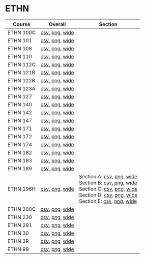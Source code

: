 # ETHN

| Course | Overall | Section |
| ------ | ------- | ------- |
| ETHN 100C | [csv](https://github.com/UCSD-Historical-Enrollment-Data/2025Spring/blob/main/overall/ETHN%20100C.csv), [png](https://raw.githubusercontent.com/UCSD-Historical-Enrollment-Data/2025Spring/main/plot_overall/ETHN%20100C.png), [wide](https://raw.githubusercontent.com/UCSD-Historical-Enrollment-Data/2025Spring/main/plot_overall_wide/ETHN%20100C.png) |  |
| ETHN 101 | [csv](https://github.com/UCSD-Historical-Enrollment-Data/2025Spring/blob/main/overall/ETHN%20101.csv), [png](https://raw.githubusercontent.com/UCSD-Historical-Enrollment-Data/2025Spring/main/plot_overall/ETHN%20101.png), [wide](https://raw.githubusercontent.com/UCSD-Historical-Enrollment-Data/2025Spring/main/plot_overall_wide/ETHN%20101.png) |  |
| ETHN 108 | [csv](https://github.com/UCSD-Historical-Enrollment-Data/2025Spring/blob/main/overall/ETHN%20108.csv), [png](https://raw.githubusercontent.com/UCSD-Historical-Enrollment-Data/2025Spring/main/plot_overall/ETHN%20108.png), [wide](https://raw.githubusercontent.com/UCSD-Historical-Enrollment-Data/2025Spring/main/plot_overall_wide/ETHN%20108.png) |  |
| ETHN 110 | [csv](https://github.com/UCSD-Historical-Enrollment-Data/2025Spring/blob/main/overall/ETHN%20110.csv), [png](https://raw.githubusercontent.com/UCSD-Historical-Enrollment-Data/2025Spring/main/plot_overall/ETHN%20110.png), [wide](https://raw.githubusercontent.com/UCSD-Historical-Enrollment-Data/2025Spring/main/plot_overall_wide/ETHN%20110.png) |  |
| ETHN 112C | [csv](https://github.com/UCSD-Historical-Enrollment-Data/2025Spring/blob/main/overall/ETHN%20112C.csv), [png](https://raw.githubusercontent.com/UCSD-Historical-Enrollment-Data/2025Spring/main/plot_overall/ETHN%20112C.png), [wide](https://raw.githubusercontent.com/UCSD-Historical-Enrollment-Data/2025Spring/main/plot_overall_wide/ETHN%20112C.png) |  |
| ETHN 121R | [csv](https://github.com/UCSD-Historical-Enrollment-Data/2025Spring/blob/main/overall/ETHN%20121R.csv), [png](https://raw.githubusercontent.com/UCSD-Historical-Enrollment-Data/2025Spring/main/plot_overall/ETHN%20121R.png), [wide](https://raw.githubusercontent.com/UCSD-Historical-Enrollment-Data/2025Spring/main/plot_overall_wide/ETHN%20121R.png) |  |
| ETHN 122B | [csv](https://github.com/UCSD-Historical-Enrollment-Data/2025Spring/blob/main/overall/ETHN%20122B.csv), [png](https://raw.githubusercontent.com/UCSD-Historical-Enrollment-Data/2025Spring/main/plot_overall/ETHN%20122B.png), [wide](https://raw.githubusercontent.com/UCSD-Historical-Enrollment-Data/2025Spring/main/plot_overall_wide/ETHN%20122B.png) |  |
| ETHN 123A | [csv](https://github.com/UCSD-Historical-Enrollment-Data/2025Spring/blob/main/overall/ETHN%20123A.csv), [png](https://raw.githubusercontent.com/UCSD-Historical-Enrollment-Data/2025Spring/main/plot_overall/ETHN%20123A.png), [wide](https://raw.githubusercontent.com/UCSD-Historical-Enrollment-Data/2025Spring/main/plot_overall_wide/ETHN%20123A.png) |  |
| ETHN 127 | [csv](https://github.com/UCSD-Historical-Enrollment-Data/2025Spring/blob/main/overall/ETHN%20127.csv), [png](https://raw.githubusercontent.com/UCSD-Historical-Enrollment-Data/2025Spring/main/plot_overall/ETHN%20127.png), [wide](https://raw.githubusercontent.com/UCSD-Historical-Enrollment-Data/2025Spring/main/plot_overall_wide/ETHN%20127.png) |  |
| ETHN 140 | [csv](https://github.com/UCSD-Historical-Enrollment-Data/2025Spring/blob/main/overall/ETHN%20140.csv), [png](https://raw.githubusercontent.com/UCSD-Historical-Enrollment-Data/2025Spring/main/plot_overall/ETHN%20140.png), [wide](https://raw.githubusercontent.com/UCSD-Historical-Enrollment-Data/2025Spring/main/plot_overall_wide/ETHN%20140.png) |  |
| ETHN 142 | [csv](https://github.com/UCSD-Historical-Enrollment-Data/2025Spring/blob/main/overall/ETHN%20142.csv), [png](https://raw.githubusercontent.com/UCSD-Historical-Enrollment-Data/2025Spring/main/plot_overall/ETHN%20142.png), [wide](https://raw.githubusercontent.com/UCSD-Historical-Enrollment-Data/2025Spring/main/plot_overall_wide/ETHN%20142.png) |  |
| ETHN 147 | [csv](https://github.com/UCSD-Historical-Enrollment-Data/2025Spring/blob/main/overall/ETHN%20147.csv), [png](https://raw.githubusercontent.com/UCSD-Historical-Enrollment-Data/2025Spring/main/plot_overall/ETHN%20147.png), [wide](https://raw.githubusercontent.com/UCSD-Historical-Enrollment-Data/2025Spring/main/plot_overall_wide/ETHN%20147.png) |  |
| ETHN 171 | [csv](https://github.com/UCSD-Historical-Enrollment-Data/2025Spring/blob/main/overall/ETHN%20171.csv), [png](https://raw.githubusercontent.com/UCSD-Historical-Enrollment-Data/2025Spring/main/plot_overall/ETHN%20171.png), [wide](https://raw.githubusercontent.com/UCSD-Historical-Enrollment-Data/2025Spring/main/plot_overall_wide/ETHN%20171.png) |  |
| ETHN 172 | [csv](https://github.com/UCSD-Historical-Enrollment-Data/2025Spring/blob/main/overall/ETHN%20172.csv), [png](https://raw.githubusercontent.com/UCSD-Historical-Enrollment-Data/2025Spring/main/plot_overall/ETHN%20172.png), [wide](https://raw.githubusercontent.com/UCSD-Historical-Enrollment-Data/2025Spring/main/plot_overall_wide/ETHN%20172.png) |  |
| ETHN 174 | [csv](https://github.com/UCSD-Historical-Enrollment-Data/2025Spring/blob/main/overall/ETHN%20174.csv), [png](https://raw.githubusercontent.com/UCSD-Historical-Enrollment-Data/2025Spring/main/plot_overall/ETHN%20174.png), [wide](https://raw.githubusercontent.com/UCSD-Historical-Enrollment-Data/2025Spring/main/plot_overall_wide/ETHN%20174.png) |  |
| ETHN 182 | [csv](https://github.com/UCSD-Historical-Enrollment-Data/2025Spring/blob/main/overall/ETHN%20182.csv), [png](https://raw.githubusercontent.com/UCSD-Historical-Enrollment-Data/2025Spring/main/plot_overall/ETHN%20182.png), [wide](https://raw.githubusercontent.com/UCSD-Historical-Enrollment-Data/2025Spring/main/plot_overall_wide/ETHN%20182.png) |  |
| ETHN 183 | [csv](https://github.com/UCSD-Historical-Enrollment-Data/2025Spring/blob/main/overall/ETHN%20183.csv), [png](https://raw.githubusercontent.com/UCSD-Historical-Enrollment-Data/2025Spring/main/plot_overall/ETHN%20183.png), [wide](https://raw.githubusercontent.com/UCSD-Historical-Enrollment-Data/2025Spring/main/plot_overall_wide/ETHN%20183.png) |  |
| ETHN 189 | [csv](https://github.com/UCSD-Historical-Enrollment-Data/2025Spring/blob/main/overall/ETHN%20189.csv), [png](https://raw.githubusercontent.com/UCSD-Historical-Enrollment-Data/2025Spring/main/plot_overall/ETHN%20189.png), [wide](https://raw.githubusercontent.com/UCSD-Historical-Enrollment-Data/2025Spring/main/plot_overall_wide/ETHN%20189.png) |  |
| ETHN 196H | [csv](https://github.com/UCSD-Historical-Enrollment-Data/2025Spring/blob/main/overall/ETHN%20196H.csv), [png](https://raw.githubusercontent.com/UCSD-Historical-Enrollment-Data/2025Spring/main/plot_overall/ETHN%20196H.png), [wide](https://raw.githubusercontent.com/UCSD-Historical-Enrollment-Data/2025Spring/main/plot_overall_wide/ETHN%20196H.png) | Section A: [csv](https://github.com/UCSD-Historical-Enrollment-Data/2025Spring/blob/main/section/ETHN%20196H_A.csv), [png](https://raw.githubusercontent.com/UCSD-Historical-Enrollment-Data/2025Spring/main/plot_section/ETHN%20196H_A.png), [wide](https://raw.githubusercontent.com/UCSD-Historical-Enrollment-Data/2025Spring/main/plot_section_wide/ETHN%20196H_A.png)<br>Section B: [csv](https://github.com/UCSD-Historical-Enrollment-Data/2025Spring/blob/main/section/ETHN%20196H_B.csv), [png](https://raw.githubusercontent.com/UCSD-Historical-Enrollment-Data/2025Spring/main/plot_section/ETHN%20196H_B.png), [wide](https://raw.githubusercontent.com/UCSD-Historical-Enrollment-Data/2025Spring/main/plot_section_wide/ETHN%20196H_B.png)<br>Section C: [csv](https://github.com/UCSD-Historical-Enrollment-Data/2025Spring/blob/main/section/ETHN%20196H_C.csv), [png](https://raw.githubusercontent.com/UCSD-Historical-Enrollment-Data/2025Spring/main/plot_section/ETHN%20196H_C.png), [wide](https://raw.githubusercontent.com/UCSD-Historical-Enrollment-Data/2025Spring/main/plot_section_wide/ETHN%20196H_C.png)<br>Section D: [csv](https://github.com/UCSD-Historical-Enrollment-Data/2025Spring/blob/main/section/ETHN%20196H_D.csv), [png](https://raw.githubusercontent.com/UCSD-Historical-Enrollment-Data/2025Spring/main/plot_section/ETHN%20196H_D.png), [wide](https://raw.githubusercontent.com/UCSD-Historical-Enrollment-Data/2025Spring/main/plot_section_wide/ETHN%20196H_D.png)<br>Section E: [csv](https://github.com/UCSD-Historical-Enrollment-Data/2025Spring/blob/main/section/ETHN%20196H_E.csv), [png](https://raw.githubusercontent.com/UCSD-Historical-Enrollment-Data/2025Spring/main/plot_section/ETHN%20196H_E.png), [wide](https://raw.githubusercontent.com/UCSD-Historical-Enrollment-Data/2025Spring/main/plot_section_wide/ETHN%20196H_E.png) |
| ETHN 200C | [csv](https://github.com/UCSD-Historical-Enrollment-Data/2025Spring/blob/main/overall/ETHN%20200C.csv), [png](https://raw.githubusercontent.com/UCSD-Historical-Enrollment-Data/2025Spring/main/plot_overall/ETHN%20200C.png), [wide](https://raw.githubusercontent.com/UCSD-Historical-Enrollment-Data/2025Spring/main/plot_overall_wide/ETHN%20200C.png) |  |
| ETHN 230 | [csv](https://github.com/UCSD-Historical-Enrollment-Data/2025Spring/blob/main/overall/ETHN%20230.csv), [png](https://raw.githubusercontent.com/UCSD-Historical-Enrollment-Data/2025Spring/main/plot_overall/ETHN%20230.png), [wide](https://raw.githubusercontent.com/UCSD-Historical-Enrollment-Data/2025Spring/main/plot_overall_wide/ETHN%20230.png) |  |
| ETHN 291 | [csv](https://github.com/UCSD-Historical-Enrollment-Data/2025Spring/blob/main/overall/ETHN%20291.csv), [png](https://raw.githubusercontent.com/UCSD-Historical-Enrollment-Data/2025Spring/main/plot_overall/ETHN%20291.png), [wide](https://raw.githubusercontent.com/UCSD-Historical-Enrollment-Data/2025Spring/main/plot_overall_wide/ETHN%20291.png) |  |
| ETHN 30 | [csv](https://github.com/UCSD-Historical-Enrollment-Data/2025Spring/blob/main/overall/ETHN%2030.csv), [png](https://raw.githubusercontent.com/UCSD-Historical-Enrollment-Data/2025Spring/main/plot_overall/ETHN%2030.png), [wide](https://raw.githubusercontent.com/UCSD-Historical-Enrollment-Data/2025Spring/main/plot_overall_wide/ETHN%2030.png) |  |
| ETHN 3R | [csv](https://github.com/UCSD-Historical-Enrollment-Data/2025Spring/blob/main/overall/ETHN%203R.csv), [png](https://raw.githubusercontent.com/UCSD-Historical-Enrollment-Data/2025Spring/main/plot_overall/ETHN%203R.png), [wide](https://raw.githubusercontent.com/UCSD-Historical-Enrollment-Data/2025Spring/main/plot_overall_wide/ETHN%203R.png) |  |
| ETHN 99 | [csv](https://github.com/UCSD-Historical-Enrollment-Data/2025Spring/blob/main/overall/ETHN%2099.csv), [png](https://raw.githubusercontent.com/UCSD-Historical-Enrollment-Data/2025Spring/main/plot_overall/ETHN%2099.png), [wide](https://raw.githubusercontent.com/UCSD-Historical-Enrollment-Data/2025Spring/main/plot_overall_wide/ETHN%2099.png) |  |
